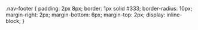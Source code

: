 .nav-footer {
    padding: 2px 8px;
    border: 1px solid #333;
    border-radius: 10px;
    margin-right: 2px;
    margin-bottom: 6px;
    margin-top: 2px;
    display: inline-block;
}